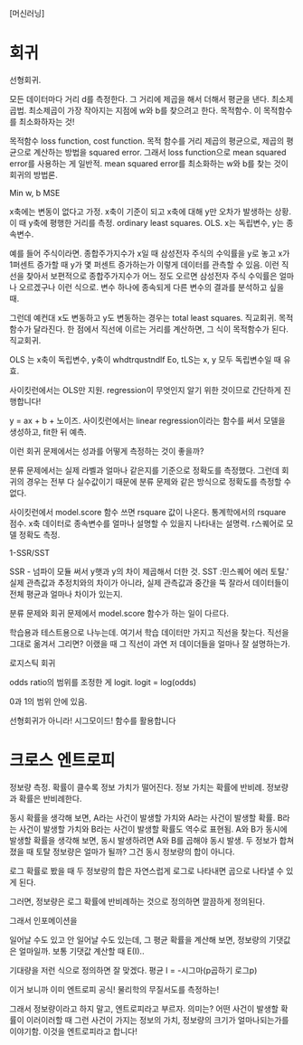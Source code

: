 [머신러닝]

# 회귀



선형회귀. 

모든 데이터마다 거리 d를 측정한다. 그 거리에 제곱을 해서 더해서 평균을 낸다. 최소제곱법. 최소제곱이 가장 작아지는 지점에 w와 b를 찾으려고 한다. 목적함수. 이 목적함수를 최소화하자는 것!

 목적함수 loss function, cost function. 목적 함수를 거리 제곱의 평균으로, 제곱의 평균으로 계산하는 방법을 squared error. 그래서 loss function으로 mean squared error를 사용하는 게 일반적. mean  squared error를 최소화하는 w와 b를 찾는 것이 회귀의 방법론.

 Min w, b MSE



 x축에는 변동이 없다고 가정. x축이 기준이 되고 x축에 대해 y만 오차가 발생하는 상황. 이 때 y축에 평행한 거리를 측정. ordinary least squares. OLS. x는 독립변수, y는 종속변수. 

  예를 들어 주식이라면. 종합주가지수가 x일 때 삼성전자 주식의 수익률을 y로 놓고 x가 1퍼센트 증가할 때 y가 몇 퍼센트 증가하는가 이렇게 데이터를 관측할 수 있음. 이런 직선을 찾아서 보편적으로 종합주가지수가 어느 정도 오르면 삼성전자 주식 수익률은 얼마나 오르겠구나 이런 식으로. 변수 하나에 종속되게 다른 변수의 결과를 분석하고 싶을 때.

 

 그런데 예컨대 x도 변동하고 y도 변동하는 경우는 total least squares. 직교회귀. 목적함수가 달라진다. 한 점에서 직선에 이르는 거리를 계산하면, 그 식이 목적함수가 된다. 직교회귀.



 OLS 는 x축이 독립변수, y축이 whdtrqustndlf Eo, tLS는 x, y 모두 독립변수일 때 유효.





 사이킷런에서는 OLS만 지원. regression이 무엇인지 알기 위한 것이므로 간단하게 진행합니다!



 y = ax + b + 노이즈. 사이킷런에서는 linear regression이라는 함수를 써서 모델을 생성하고, fit한 뒤 예측.



 이런 회귀 문제에서는 성과를 어떻게 측정하는 것이 좋을까?

 분류 문제에서는 실제 라벨과 얼마나 같은지를 기준으로 정확도를 측정했다. 그런데 회귀의 경우는 전부 다 실수값이기 때문에 분류 문제와 같은 방식으로 정확도를 측정할 수 없다.

 

 사이킷런에서 model.score 함수 쓰면 rsquare 값이 나온다. 통계학에서의 rsquare 점수. x축 데이터로 종속변수를 얼마나 설명할 수 있을지 나타내는 설명력. r스퀘어로 모델 정확도 측정.



1-SSR/SST

SSR - 넘파이 모듈 써서 y햇과 y의 차이 제곱해서 더한 것. SST :민스퀘어 에러 토탈.' 실제 관측값과 추정치와의 차이가 아니라, 실제 관측값과 중간을 뚝 잘라서 데이터들이 전체 평균과 얼마나 차이가 있는지. 



 분류 문제와 회귀 문제에서 model.score 함수가 하는 일이 다르다.



 학습용과 테스트용으로 나누는데. 여기서 학습 데이터만 가지고 직선을 찾는다. 직선을 그대로 옮겨서 그리면? 이랬을 때 그 직선이 과연 저 데이더들을 얼마나 잘 설명하는가.





로지스틱 회귀



 odds ratio의 범위를 조정한 게 logit. logit = log(odds)

 0과 1의 범위 안에 있음.





 선형회귀가 아니라! 시그모이드! 함수를 활용합니다



# 크로스 엔트로피



 정보량 측정. 확률이 클수록 정보 가치가 떨어진다. 정보 가치는 확률에 반비례. 정보량과 확률은 반비례한다. 



 동시 확률을 생각해 보면, A라는 사건이 발생할 가치와 A라는 사건이 발생할 확률. B라는 사건이 발생할 가치와 B라는 사건이 발생할 확률도 역수로 표현됨. A와 B가 동시에 발생할 확률을 생각해 보면, 동시 발생하려면 A와 B를 곱해야 동시 발생. 두 정보가 합쳐졌을 때 토탈 정보량은 얼마가 될까? 그건 동시 정보량의 합이 아니다.



 로그 확률로 봤을 때 두 정보량의 합은 자연스럽게 로그로 나타내면 곱으로 나타낼 수 있게 된다.

 그러면, 정보량은 로그 확률에 반비례하는 것으로 정의하면 깔끔하게 정의된다.

그래서 인포메이션을 



 일어날 수도 있고 안 일어날 수도 있는데, 그 평균 확률을 계산해 보면, 정보량의 기댓값은 얼마일까. 보통 기댓값 계산할 때 E(I)..



 기대량을 저런 식으로 정의하면 잘 맞겠다. 평균 I = -시그마(p곱하기 로그p)

 이거 보니까 이미 엔트로피 공식! 물리학의 무질서도를 측정하는! 

 그래서 정보량이라고 하지 말고, 엔트로피라고 부르자. 의미는? 어떤 사건이 발생할 확률이 이러이러할 때 그런 사건이 가지는 정보의 가치, 정보량의 크기가 얼마나되는가를 이야기함. 이것을 엔트로피라고 합니다!